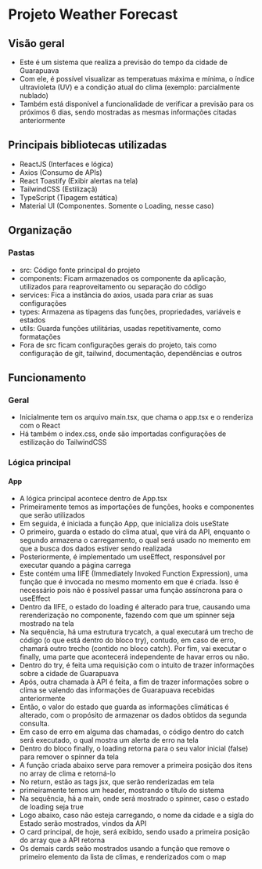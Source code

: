 # Projeto Weather Forecast

## Visão geral

- Este é um sistema que realiza a previsão do tempo da cidade de Guarapuava
- Com ele, é possível visualizar as temperatuas máxima e mínima, o índice ultravioleta (UV) e a condição atual do clima (exemplo: parcialmente nublado)
- Também está disponível a funcionalidade de verificar a previsão para os próximos 6 dias, sendo mostradas as mesmas informações citadas anteriormente

## Principais bibliotecas utilizadas

- ReactJS (Interfaces e lógica)
- Axios (Consumo de APIs)
- React Toastify (Exibir alertas na tela)
- TailwindCSS (Estilizaçã)
- TypeScript (Tipagem estática)
- Material UI (Componentes. Somente o Loading, nesse caso)

## Organização

### Pastas

- src: Código fonte principal do projeto
- components: Ficam armazenados os componente da aplicação, utilizados para reaproveitamento ou separação do código
- services: Fica a instância do axios, usada para criar as suas configurações
- types: Armazena as tipagens das funções, propriedades, variáveis e estados
- utils: Guarda funções utilitárias, usadas repetitivamente, como formatações
- Fora de src ficam configurações gerais do projeto, tais como configuração de git, tailwind, documentação, dependências e outros

## Funcionamento

### Geral

- Inicialmente tem os arquivo main.tsx, que chama o app.tsx e o renderiza com o React
- Há também o index.css, onde são importadas configurações de estilização do TailwindCSS

### Lógica principal

#### App

- A lógica principal acontece dentro de App.tsx
- Primeiramente temos as importações de funções, hooks e componentes que serão utilizados
- Em seguida, é iniciada a função App, que inicializa dois useState
- O primeiro, guarda o estado do clima atual, que virá da API, enquanto o segundo armazena o carregamento, o qual será usado no memento em que a busca dos dados estiver sendo realizada
- Posteriormente, é implementado um useEffect, responsável por executar quando a página carrega
- Este contém uma IIFE (Immediately Invoked Function Expression), uma função que é invocada no mesmo momento em que é criada. Isso é necessário pois não é possível passar uma função assíncrona para o useEffect
- Dentro da IIFE, o estado do loading é alterado para true, causando uma rerenderização no componente, fazendo com que um spinner seja mostrado na tela
- Na sequência, há uma estrutura trycatch, a qual executará um trecho de código (o que está dentro do bloco try), contudo, em caso de erro, chamará outro trecho (contido no bloco catch). Por fim, vai executar o finally, uma parte que acontecerá independente de havar erros ou não.
- Dentro do try, é feita uma requisição com o intuito de trazer informações sobre a cidade de Guarapuava
- Após, outra chamada à API é feita, a fim de trazer informações sobre o clima se valendo das informações de Guarapuava recebidas anteriormente
- Então, o valor do estado que guarda as informações climáticas é alterado, com o propósito de armazenar os dados obtidos da segunda consulta.
- Em caso de erro em alguma das chamadas, o código dentro do catch será executado, o qual mostra um alerta de erro na tela
- Dentro do bloco finally, o loading retorna para o seu valor inicial (false) para remover o spinner da tela
- A função criada abaixo serve para remover a primeira posição dos itens no array de clima e retorná-lo
- No return, estão as tags jsx, que serão renderizadas em tela
- primeiramente temos um header, mostrando o título do sistema
- Na sequência, há a main, onde será mostrado o spinner, caso o estado de loading seja true
- Logo abaixo, caso não esteja carregando, o nome da cidade e a sigla do Estado serão mostrados, vindos da API
- O card principal, de hoje, será exibido, sendo usado a primeira posição do array que a API retorna
- Os demais cards seão mostrados usando a função que remove o primeiro elemento da lista de climas, e renderizados com o map
